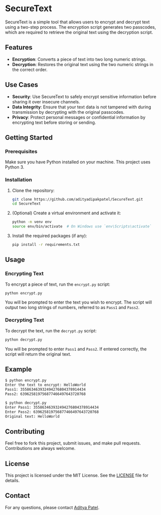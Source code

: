 # SecureText

SecureText is a simple tool that allows users to encrypt and decrypt text using a two-step process. The encryption script generates two passcodes, which are required to retrieve the original text using the decryption script.

## Features

- **Encryption**: Converts a piece of text into two long numeric strings.
- **Decryption**: Restores the original text using the two numeric strings in the correct order.

## Use Cases

- **Security**: Use SecureText to safely encrypt sensitive information before sharing it over insecure channels.
- **Data Integrity**: Ensure that your text data is not tampered with during transmission by decrypting with the original passcodes.
- **Privacy**: Protect personal messages or confidential information by encrypting text before storing or sending.


## Getting Started

### Prerequisites

Make sure you have Python installed on your machine. This project uses Python 3.

### Installation

1. Clone the repository:

    ```bash
    git clone https://github.com/adityadipakpatel/SecureText.git
    cd SecureText
    ```

2. (Optional) Create a virtual environment and activate it:

    ```bash
    python -m venv env
    source env/bin/activate  # On Windows use `env\Scripts\activate`
    ```

3. Install the required packages (if any):

    ```bash
    pip install -r requirements.txt
    ```

## Usage

### Encrypting Text

To encrypt a piece of text, run the `encrypt.py` script:

```bash
python encrypt.py
```

You will be prompted to enter the text you wish to encrypt. The script will output two long strings of numbers, referred to as `Pass1` and `Pass2`.

### Decrypting Text

To decrypt the text, run the `decrypt.py` script:

```bash
python decrypt.py
```

You will be prompted to enter `Pass1` and `Pass2`. If entered correctly, the script will return the original text.

## Example

```bash
$ python encrypt.py
Enter the text to encrypt: HelloWorld
Pass1: 355863463932494276804378914434
Pass2: 639625819756877466497643720768

$ python decrypt.py
Enter Pass1: 355863463932494276804378914434
Enter Pass2: 639625819756877466497643720768
Original text: HelloWorld
```

## Contributing

Feel free to fork this project, submit issues, and make pull requests. Contributions are always welcome.

## License

This project is licensed under the MIT License. See the [LICENSE](LICENSE) file for details.

## Contact

For any questions, please contact [Aditya Patel](mailto:adityapatel09112004@gamil.com).
